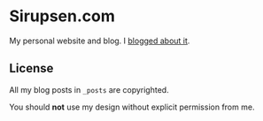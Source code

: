 # Sirupsen.com

My personal website and blog. I [blogged about it](http://sirupsen.com/the-switch-to-github-pages/).

## License

All my blog posts in `_posts` are copyrighted.

You should **not** use my design without explicit permission from me. 

